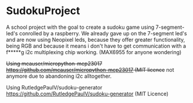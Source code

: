 # SudokuProject
A school project with the goal to create a sudoku game using 7-segment-led's conrolled by a raspberry.
We already gave up on the 7-segment led's and are now using Neopixel leds, because they offer greater functionality, being RGB 
and because it means i don't have to get communication with a f*****g i2c multiplexing chip working. 
(MAX6955 for anyone wondering)

~~Using  mcauser/micropython-mcp23017  https://github.com/mcauser/micropython-mcp23017 (MIT licence~~ 
not anymore due to abandoning i2c alltogether. 

Using  RutledgePaulV/sudoku-generator https://github.com/RutledgePaulV/sudoku-generator (MIT Licence)
